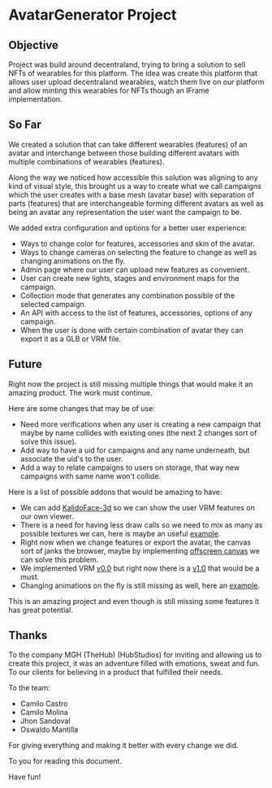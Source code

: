 ﻿# AvatarGenerator Project
## Objective
Project was build around decentraland, trying to bring a solution to sell NFTs of wearables for this platform.
The idea was create this platform that allows user upload decentraland wearables, watch them live on our platform and allow minting this wearables for NFTs though an IFrame implementation.

## So Far
We created a solution that can take different wearables (features) of an avatar and interchange between those building different avatars with multiple combinations of wearables (features).

Along the way we noticed how accessible this solution was aligning to any kind of visual style, this brought us a way to create what we call campaigns which the user creates with a base mesh (avatar base) with separation of parts (features) that are interchangeable forming different avatars as well as being an avatar any representation the user want the campaign to be.

We added extra configuration and options for a better user experience:
- Ways to change color for features, accessories and skin of the avatar.
- Ways to change cameras on selecting the feature to change as well as changing animations on the fly.
- Admin page where our user can upload new features as convenient.
- User can create new lights, stages and environment maps for the campaign.
- Collection mode that generates any combination possible of the selected campaign.
- An API with access to the list of features, accessories, options of any campaign.
- When the user is done with certain combination of avatar they can export it as a GLB or VRM file.

## Future
Right now the project is still missing multiple things that would make it an amazing product.
The work must continue.

Here are some changes that may be of use:
- Need more verifications when any user is creating a new campaign that maybe by name collides with existing ones (the next 2 changes sort of solve this issue).
- Add way to have a uid for campaigns and any name underneath, but associate the uid's to the user.
- Add a way to relate campaigns to users on storage, that way new campaigns with same name won't collide.


Here is a list of possible addons that would be amazing to have:
- We can add [KalidoFace-3d](https://github.com/yeemachine/kalidoface-3d) so we can show the user VRM features on our own viewer.
- There is a need for having less draw calls so we need to mix as many as possible textures we can, here is maybe an useful [example](https://github.com/shrekshao/gltf-avatar-threejs/blob/master/tools/gltf-avatar-merge.js#L343).
- Right now when we change features or export the avatar, the canvas sort of janks the browser, maybe by implementing [offscreen canvas](https://threejs.org/examples/#webgl_worker_offscreencanvas) we can solve this problem.
- We implemented VRM [v0.0](https://github.com/vrm-c/vrm-specification/tree/master/specification/0.0) but right now there is a [v1.0](https://github.com/vrm-c/vrm-specification/tree/master/specification/VRMC_vrm-1.0) that would be a must.
- Changing animations on the fly is still missing as well, here an [example](https://threejs.org/examples/?q=animation#webgl_animation_skinning_blending).

This is an amazing project and even though is still missing some features it has great potential.

## Thanks
To the company MGH (TheHub) (HubStudios) for inviting and allowing us to create this project, it was an adventure filled with emotions, sweat and fun.
To our clients for believing in a product that fulfilled their needs.

To the team:
- Camilo Castro
- Camilo Molina
- Jhon Sandoval
- Oswaldo Mantilla

For giving everything and making it better with every change we did.

To you for reading this document.

Have fun!